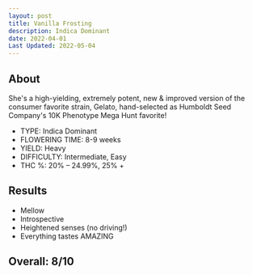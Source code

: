 ```yaml
---
layout: post
title: Vanilla Frosting
description: Indica Dominant
date: 2022-04-01
Last Updated: 2022-05-04
---
```

## About

She's a high-yielding, extremely potent, new & improved version of the consumer favorite strain, Gelato, hand-selected as Humboldt Seed Company's 10K Phenotype Mega Hunt favorite!

* TYPE: Indica Dominant
* FLOWERING TIME: 8-9 weeks
* YIELD: Heavy
* DIFFICULTY: Intermediate, Easy
* THC %: 20% – 24.99%, 25% +

## Results

* Mellow
* Introspective
* Heightened senses (no driving!)
* Everything tastes AMAZING

## Overall: 8/10